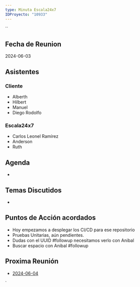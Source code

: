 ```yaml
---
type: Minuta Escala24x7
IDProyecto: "10933"
---
```

``
## Fecha de Reunion
2024-06-03

## Asistentes

### Cliente
* Alberth
* Hilbert
* Manuel
* Diego Rodolfo
### Escala24x7
- Carlos Leonel Ramírez
-  Anderson
- Ruth

## Agenda
* 
## Temas Discutidos
*  

## Puntos de Acción acordados
*  Hoy empezamos a desplegar los CI/CD para ese repositorio
* Pruebas Unitarias, aún pendientes.
* Dudas con el UUID #followup necesitamos verlo con Anibal
* Buscar espacio con Anibal #followup

## Proxima Reunión
*   [2024-06-04](2024-06-04)

`
